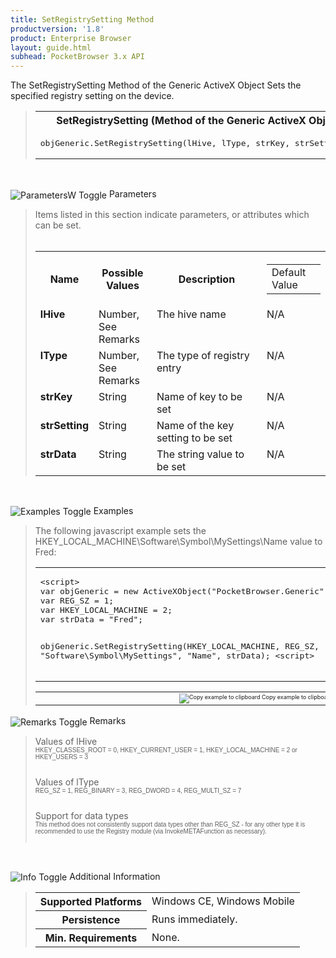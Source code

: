```yaml
---
title: SetRegistrySetting Method
productversion: '1.8'
product: Enterprise Browser
layout: guide.html
subhead: PocketBrowser 3.x API
---
```


The SetRegistrySetting Method of the Generic ActiveX Object Sets the specified registry setting on the device.

<div id="SyntaxSpan" style="display:block">
<blockquote>
<table class="clsSyntax" cellspacing="1" cellpadding="3" width="95%">
<tr>
<th class="clsSyntaxHeadings">SetRegistrySetting (Method of the Generic ActiveX Object) Syntax
</th>
</tr>
<tr>
<td class="clsSyntaxCells">
<pre class="clsSyntaxCells">objGeneric.SetRegistrySetting(lHive, lType, strKey, strSetting, strData);</pre>
</td>
</tr>
</table>
</blockquote><br></div>
<p class="clsRef"><span class="ToggleView" onclick="ToggleSpan('ParametersWSpan', 'imgParametersWToggle')"><img align="absmiddle" id="imgParametersWToggle" alt="ParametersW Toggle" onmouseover="this.style.cursor='hand'" src="../Resources/ToggleCollapse.gif&#xA;					"></span>
Parameters
</p>
<div id="ParametersWSpan" style="display:block">
<blockquote>
Items listed in this section indicate parameters, or attributes which can be set.
<BR><BR><table class="clsSyntax" cellspacing="1" cellpadding="3" width="95%">
<col width="20%">
<col width="20%">
<col width="38%">
<col width="22%">
<tr>
<th class="clsSyntaxHeadings">Name</th>
<th class="clsSyntaxHeadings">Possible Values</th>
<th class="clsSyntaxHeadings">Description</th>
<th class="clsSyntaxHeadings">
<table cellspacing="0" cellpadding="0">
<tr>
  <td width="85%" class="clsSyntaxHeadings" style="border-bottom-style: none;">Default Value</td>
</tr>
</table>
</th>
</tr>
<tr>
<td valign="top" class="clsSyntaxCells"><b>lHive</b></td>
<td valign="top" class="clsSyntaxCells">Number, See Remarks</td>
<td valign="top" class="clsSyntaxCells">The hive name</td>
<td valign="top" class="clsSyntaxCells">N/A</td>
</tr>
<tr>
<td valign="top" class="clsSyntaxCells"><b>lType</b></td>
<td valign="top" class="clsSyntaxCells">Number, See Remarks</td>
<td valign="top" class="clsSyntaxCells">The type of registry entry</td>
<td valign="top" class="clsSyntaxCells">N/A</td>
</tr>
<tr>
<td valign="top" class="clsSyntaxCells"><b>strKey</b></td>
<td valign="top" class="clsSyntaxCells">String</td>
<td valign="top" class="clsSyntaxCells">Name of key to be set</td>
<td valign="top" class="clsSyntaxCells">N/A</td>
</tr>
<tr>
<td valign="top" class="clsSyntaxCells"><b>strSetting</b></td>
<td valign="top" class="clsSyntaxCells">String</td>
<td valign="top" class="clsSyntaxCells">Name of the key setting to be set</td>
<td valign="top" class="clsSyntaxCells">N/A</td>
</tr>
<tr>
<td valign="top" class="clsSyntaxCells"><b>strData</b></td>
<td valign="top" class="clsSyntaxCells">String</td>
<td valign="top" class="clsSyntaxCells">The string value to be set</td>
<td valign="top" class="clsSyntaxCells">N/A</td>
</tr>
</table>
</blockquote><br></div>
<p class="clsRef"><span class="ToggleView" onclick="ToggleSpan('ExamplesSpan', 'imgExamplesToggle')"><img align="absmiddle" id="imgExamplesToggle" alt="Examples Toggle" onmouseover="this.style.cursor='hand'" src="../Resources/ToggleCollapse.gif"></span>
Examples
</p>
<div id="ExamplesSpan" style="display:block">
<blockquote>
<p>The following javascript example sets the HKEY_LOCAL_MACHINE\Software\Symbol\MySettings\Name value to Fred:</p>
<table class="clsSyntax" cellspacing="1" cellpadding="3" width="95%">
<tr>
<td>
<pre class="clsSyntaxCells">
&lt;script&gt;
var objGeneric = new ActiveXObject("PocketBrowser.Generic");
var REG_SZ = 1;
var HKEY_LOCAL_MACHINE = 2;
var strData = "Fred";

objGeneric.SetRegistrySetting(HKEY_LOCAL_MACHINE, REG_SZ, "Software\\Symbol\\MySettings", "Name", strData);
&lt;script&gt;
</pre>
</td>
</tr>
</table>
<table cellspacing="1" cellpadding="3" width="95%">
<col width="85%">
<col width="15%">
<tr align="right">
<td></td>
<td valign="bottom" style="border-bottom-style: none;font-weight:normal;font-size:xx-small;"><nobr><img id="imgCopyDefaults" alt="Copy example to clipboard" onmouseover="this.style.cursor='hand'" src="../Resources/CopyDefaults.gif" onclick="CopyTemplate('ID0E4C');">
	Copy example to clipboard
</nobr></td>
</tr>
</table>
<div id="Examples" style="display:none"><textarea id="ID0E4C">&lt;!-- 
The following javascript example sets the HKEY_LOCAL_MACHINE\Software\Symbol\MySettings\Name value to Fred:
--&gt;

&lt;script&gt;
var objGeneric = new ActiveXObject("PocketBrowser.Generic");
var REG_SZ = 1;
var HKEY_LOCAL_MACHINE = 2;
var strData = "Fred";

objGeneric.SetRegistrySetting(HKEY_LOCAL_MACHINE, REG_SZ, "Software\\Symbol\\MySettings", "Name", strData);
&lt;script&gt;
</textarea></div>
</blockquote>
</div>
<p class="clsRef"><span class="ToggleView" onclick="ToggleSpan('RemarksSpan', 'imgRemarksToggle')"><img align="absmiddle" id="imgRemarksToggle" alt="Remarks Toggle" onmouseover="this.style.cursor='hand'" src="../Resources/ToggleCollapse.gif"></span>
Remarks
</p>
<div id="RemarksSpan" style="display:block">
<blockquote>
<DIV class="clsRef">Values of lHive</DIV>
<DIV style="font-family:verdana,arial,helvetica;font-size:x-small;">HKEY_CLASSES_ROOT = 0, HKEY_CURRENT_USER = 1, HKEY_LOCAL_MACHINE = 2 or HKEY_USERS = 3</DIV>
<pre style="font-family:courier;font-size:small;"></pre>
<DIV class="clsRef">Values of lType</DIV>
<DIV style="font-family:verdana,arial,helvetica;font-size:x-small;">REG_SZ = 1, REG_BINARY = 3, REG_DWORD = 4, REG_MULTI_SZ = 7</DIV>
<pre style="font-family:courier;font-size:small;"></pre>
<DIV class="clsRef">Support for data types</DIV>
<DIV style="font-family:verdana,arial,helvetica;font-size:x-small;">
This method does not consistently support data types other than REG_SZ - for any other type it is recommended to use the Registry module (via InvokeMETAFunction as necessary). 
</DIV>
<pre style="font-family:courier;font-size:small;"></pre>
</blockquote><br></div>
<p class="clsRef"><span class="ToggleView" onclick="ToggleSpan('InfoSpan', 'imgInfoToggle')"><img align="absmiddle" id="imgInfoToggle" alt="Info Toggle" onmouseover="this.style.cursor='hand'" src="../Resources/ToggleCollapse.gif"></span>
Additional Information
</p>
<div id="InfoSpan" style="display:block">
<blockquote>
<table>
<tr>
<th>Supported Platforms</th>
<td>Windows CE, Windows Mobile</td>
</tr>
<tr>
<th>Persistence</th>
<td>Runs immediately.</td>
</tr>
<tr>
<th>Min. Requirements</th>
<td>None.</td>
</tr>
</table>
</blockquote><br></div>
<div id="DefaultParamsSpan" style="display:none">
<pre><textarea id="DefaultParameters"></textarea></pre>
</div>

